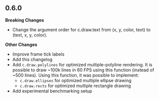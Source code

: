 
## 0.6.0

**Breaking Changes**

* Change the argument order for c.draw.text from (x, y, color, text) to (text, x, y, color).

**Other Changes**

* Improve frame tick labels
* Add this changelog
* Add `c.draw.polylines` for optimized multiple-polyline rendering. It is possible to draw ~100k lines in 60 FPS using this function (instead of ~500 lines). Using this function, it was possible to implement:
  * `c.draw.ellipses` for optimized multiple ellipse drawing
  * `c.draw.rects` for optimized multiple rectangle drawing
* Add experimental benchmarking setup
